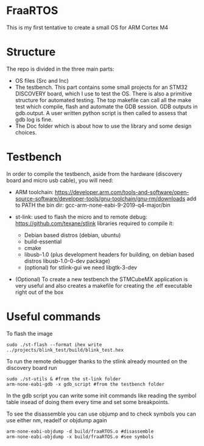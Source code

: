 # FraaRTOS
This is my first tentative to create a small OS for ARM Cortex M4

# Structure 

The repo is divided in the three main parts:
* OS files (Src and Inc) 
* The testbench. This part contains some small projects for an STM32 DISCOVERY board, which I use to test the OS. There is also a primitive structure for automated testing. The top makefile can call all the make test which compile, flash and automate the GDB session. GDB outputs in gdb.output. A user written python script is then called to assess that  gdb log is fine. 
* The Doc folder which is about how to use the library and some design choices. 


# Testbench

In order to compile the testbench, aside from the hardware (discovery board and micro usb cable), you will need:

* ARM toolchain: https://developer.arm.com/tools-and-software/open-source-software/developer-tools/gnu-toolchain/gnu-rm/downloads
 add to PATH the bin dir: gcc-arm-none-eabi-9-2019-q4-major/bin

* st-link: used to flash the micro and to remote debug: https://github.com/texane/stlink
  libraries required to compile it:
	* Debian based distros (debian, ubuntu)
	* build-essential
	* cmake
	* libusb-1.0 (plus development headers for building, on debian based distros libusb-1.0-0-dev package)
	* (optional) for stlink-gui we need libgtk-3-dev

* (Optional) To create a new testbench the STMCubeMX application is very useful and also creates a makefile for creating the .elf executable right out of the box

# Useful commands

To flash the image
```
sudo ./st-flash --format ihex write ../projects/blink_test/build/blink_test.hex
```

To run the remote debugger thanks to the stlink already mounted on the discovery board run 
```
sudo ./st-utils & #from the st-link folder
arm-none-eabi-gdb -x gdb_script #from the testbench folder
```
In the gdb script you can write some init commands like reading the symbol table insead of doing them every time and set some breakpoints.

To see the disassemble you can use objump and to check symbols you can use either nm, readelf or objdump again
```
arm-none-eabi-objdump -d build/fraaRTOS.o #disassemble
arm-none-eabi-objdump -x build/fraaRTOS.o #see symbols
```
